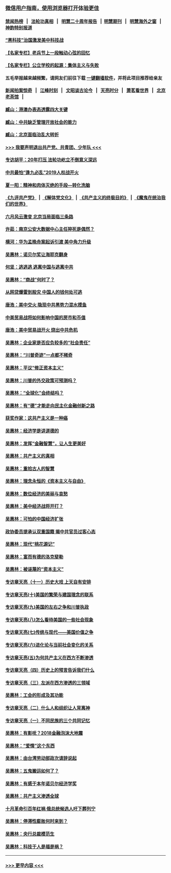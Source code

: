 ### [微信用户指南，使用浏览器打开体验更佳](https://github.com/gfw-breaker/banned-news1/blob/master/indexes/wechat-guide.md?t=0)
#### [禁闻热榜](热点新闻.md?t=0)  &nbsp;&nbsp;|&nbsp;&nbsp; [法轮功真相](https://github.com/gfw-breaker/truth/blob/master/README.md?t=0) &nbsp;&nbsp;|&nbsp;&nbsp; [明慧二十周年报告](https://github.com/gfw-breaker/mh-reports/blob/master/README.md?t=0) &nbsp;&nbsp;|&nbsp;&nbsp;[明慧期刊](https://github.com/gfw-breaker/mh-qikan) &nbsp;&nbsp;|&nbsp;&nbsp; [明慧海外之窗](https://github.com/gfw-breaker/mh-news/blob/master/README.md?t=0) &nbsp;&nbsp;|&nbsp;&nbsp; [神韵特别报道](https://github.com/gfw-breaker/mh-news/blob/master/shenyun.md?t=0)
#### [“黑科技”治国激发美中科技战](../pages/nsc423/n11638056.md?t=02061044) 
#### [【名家专栏】老兵节上一段触动心弦的回忆](../pages/nsc423/n11646016.md?t=02061044) 
#### [【名家专栏】公立学校的起源：集体主义与失败](../pages/nsc423/n11601833.md?t=02061044) 
#### 五毛举报越来越频繁，请网友们前往下载 [一键翻墙软件](https://github.com/gfw-breaker/ssr-accounts)，并将此项目推荐给亲友
#### [新闻拍案惊奇](https://github.com/gfw-breaker/banned-news1/blob/master/pages/link4.md) &nbsp;&nbsp;|&nbsp;&nbsp; [江峰时刻](https://github.com/gfw-breaker/banned-news1/blob/master/pages/link4.md) &nbsp;&nbsp;|&nbsp;&nbsp; [文昭谈古论今](https://github.com/gfw-breaker/banned-news1/blob/master/pages/link4.md) &nbsp;&nbsp;|&nbsp;&nbsp; [天亮时分](https://github.com/gfw-breaker/banned-news1/blob/master/pages/link4.md) &nbsp;&nbsp;|&nbsp;&nbsp; [萧茗看世界](https://github.com/gfw-breaker/banned-news1/blob/master/pages/link4.md) &nbsp;&nbsp;|&nbsp;&nbsp; [北京老茶馆](https://github.com/gfw-breaker/banned-news1/blob/master/pages/link4.md) &nbsp;&nbsp;|&nbsp;&nbsp; 
#### [臧山：港澳办表态透露四大关键](../pages/nsc423/n11421628.md?t=02061044) 
#### [臧山：中共缺乏管理开放社会的能力](../pages/nsc423/n11407457.md?t=02061044) 
#### [臧山：北京面临治乱大转折](../pages/nsc423/n11406895.md?t=02061044) 
#### [>>> 我要声明退出共产党、共青团、少年队 <<<](https://github.com/begood0513/goodnews/blob/master/quit/letter.md) 
#### [专访胡平：20年打压 法轮功屹立不倒意义深远](../pages/nsc423/n11398800.md?t=02061044) 
#### [中共最怕“逢九必乱”2019人权战开火](../pages/nsc423/n11385248.md?t=02061044) 
#### [夏一阳：精神和肉体灭绝的手段—转化洗脑](../pages/nsc423/n11368250.md?t=02061044) 
#### [《九评共产党》](https://github.com/begood0513/9ping.md/blob/master/README.md) &nbsp;|&nbsp; [《解体党文化》](../../../../jtdwh.md/blob/master/README.md)  &nbsp;|&nbsp; [《共产主义的终极目的》](../../../../gczydzjmd.md/blob/master/README.md) &nbsp;|&nbsp; [《魔鬼在统治我们的世界》](../../../../mgztzwmdsj.md/blob/master/README.md) 
#### [六月风云激变 北京当局面临三条路](../pages/nsc423/n11313668.md?t=02061044) 
#### [许茹：南京公安大数据中心主任猝死是偶然？](../pages/nsc423/n11064744.md?t=02061044) 
#### [横河：华为孟晚舟案起诉引渡 美中角力升级](../pages/nsc423/n11027230.md?t=02061044) 
#### [吴惠林：诺贝尔奖让海耶克翻身](../pages/nsc423/n10890049.md?t=02061044) 
#### [何坚：逃逃逃 逃离中国与逃离中共](../pages/nsc423/n10592891.md?t=02061044) 
#### [吴惠林：“商战”何时了？](../pages/nsc423/n10573558.md?t=02061044) 
#### [从网贷爆雷到股灾 中国人的钱何处可逃](../pages/nsc423/n10572800.md?t=02061044) 
#### [唐浩：美中交火 隐现中共黑势力混水摸鱼](../pages/nsc423/n10544040.md?t=02061044) 
#### [中美贸易战将如何影响中国的房市和币值](../pages/nsc423/n10543697.md?t=02061044) 
#### [唐浩：美中贸易战开火 烧出中共危机](../pages/nsc423/n10540126.md?t=02061044) 
#### [吴惠林：企业家是否应负较多的“社会责任”](../pages/nsc423/n10535022.md?t=02061044) 
#### [吴惠林：“川普奇迹”一点都不稀奇](../pages/nsc423/n10512808.md?t=02061044) 
#### [吴惠林：平议“修正资本主义”](../pages/nsc423/n10495724.md?t=02061044) 
#### [吴惠林：川普的外交政策可预测吗？](../pages/nsc423/n10462387.md?t=02061044) 
#### [吴惠林：“全球化”会终结吗？](../pages/nsc423/n10452838.md?t=02061044) 
#### [吴惠林：有“德”才能走向民主化金融创新之路](../pages/nsc423/n10432292.md?t=02061044) 
#### [获奖作家：这共产主义是一种癌](../pages/nsc423/n10431541.md?t=02061044) 
#### [吴惠林：经济学是讲道德的](../pages/nsc423/n10398014.md?t=02061044) 
#### [吴惠林：发挥“金融智慧”，让人生更美好](../pages/nsc423/n10375019.md?t=02061044) 
#### [吴惠林：共产主义的真相](../pages/nsc423/n10351394.md?t=02061044) 
#### [吴惠林：重拾古人的智慧](../pages/nsc423/n10337691.md?t=02061044) 
#### [吴惠林：理念永恒的《资本主义与自由》](../pages/nsc423/n10316274.md?t=02061044) 
#### [吴惠林：数位经济的美丽与哀愁](../pages/nsc423/n10292946.md?t=02061044) 
#### [吴惠林：美中经济战将开打？](../pages/nsc423/n10258825.md?t=02061044) 
#### [吴惠林：可怕的中国经济扩张](../pages/nsc423/n10219147.md?t=02061044) 
#### [政协委员提承认双重国籍 揭中共官员过客心态](../pages/nsc423/n10208809.md?t=02061044) 
#### [吴惠林：现代“桃花源记”](../pages/nsc423/n10185234.md?t=02061044) 
#### [吴惠林：富而有德的洛克斐勒](../pages/nsc423/n10142264.md?t=02061044) 
#### [吴惠林：被诬蔑的“资本主义”](../pages/nsc423/n10124816.md?t=02061044) 
#### [专访章天亮（十一）历史大戏 上天自有安排](../pages/nsc423/n10094905.md?t=02061044) 
#### [专访章天亮(十)美国的繁荣与建国理念的联系](../pages/nsc423/n10094899.md?t=02061044) 
#### [专访章天亮(九)美国的左右之争和川普执政](../pages/nsc423/n10094889.md?t=02061044) 
#### [专访章天亮(八)怎么看待美国的一些社会现象](../pages/nsc423/n10094857.md?t=02061044) 
#### [专访章天亮(七)传统与现代——美国价值之争](../pages/nsc423/n10093140.md?t=02061044) 
#### [专访章天亮(六)进化论与当前社会变化的关系](../pages/nsc423/n10092036.md?t=02061044) 
#### [专访章天亮(五)为何共产主义在西方不断渗透](../pages/nsc423/n10083620.md?t=02061044) 
#### [专访章天亮（四）历史上的预言告诉我们什么](../pages/nsc423/n10083606.md?t=02061044) 
#### [专访章天亮（三）左派在西方渗透的三领域](../pages/nsc423/n10081115.md?t=02061044) 
#### [吴惠林：工会的形成及其功能](../pages/nsc423/n10080633.md?t=02061044) 
#### [专访章天亮（二）什么人和组织让人背离神](../pages/nsc423/n10076637.md?t=02061044) 
#### [专访章天亮（一）不同民族的三个共同记忆](../pages/nsc423/n10074188.md?t=02061044) 
#### [吴惠林：有影呒？2018金融泡沫大地震](../pages/nsc423/n10040534.md?t=02061044) 
#### [吴惠林：“爱情”这个东西](../pages/nsc423/n10019423.md?t=02061044) 
#### [吴惠林：由台湾劳动部政次请辞说起](../pages/nsc423/n9979679.md?t=02061044) 
#### [吴惠林：五鬼搬运如何了？](../pages/nsc423/n9925338.md?t=02061044) 
#### [吴惠林：有感于本年诺贝尔经济学奖](../pages/nsc423/n9871883.md?t=02061044) 
#### [吴惠林：共产主义渗透全球](../pages/nsc423/n9812748.md?t=02061044) 
#### [十月革命引百年红祸 俄总统候选人吁下葬列宁](../pages/nsc423/n9810182.md?t=02061044) 
#### [吴惠林：停滞性膨胀何时来到？](../pages/nsc423/n9764136.md?t=02061044) 
#### [吴惠林：央行总裁模范生](../pages/nsc423/n9728134.md?t=02061044) 
#### [吴惠林：科技于人是福是祸？](../pages/nsc423/n9672982.md?t=02061044) 

----
#### [ >>> 更早内容 <<< ](../indexes/nsc423-earlier.md)
